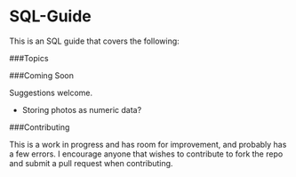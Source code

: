 SQL-Guide
=============================

This is an SQL guide that covers the following:

###Topics


###Coming Soon

Suggestions welcome.

- Storing photos as numeric data? 

###Contributing

This is a work in progress and has room for improvement, and probably has a few errors.
I encourage anyone that wishes to contribute to fork the repo and submit a pull request 
when contributing. 